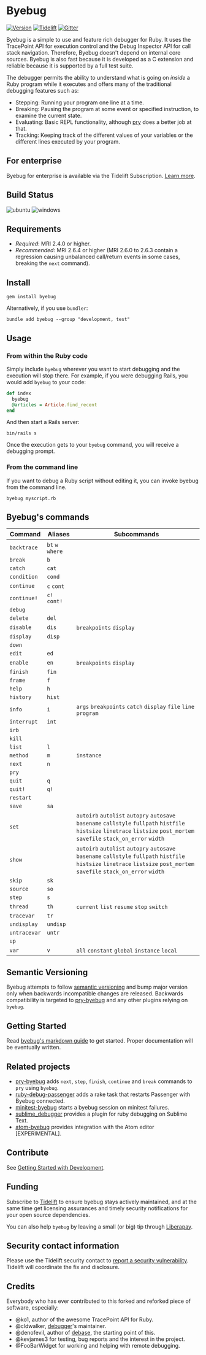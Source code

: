# Byebug

[![Version][gem]][gem_url]
[![Tidelift][tid]][tid_url]
[![Gitter][irc]][irc_url]

[gem]: https://img.shields.io/gem/v/byebug.svg
[tid]: https://tidelift.com/badges/package/rubygems/byebug
[irc]: https://img.shields.io/badge/IRC%20(gitter)-devs%20%26%20users-brightgreen.svg
[gem_url]: https://rubygems.org/gems/byebug
[tid_url]: https://tidelift.com/subscription/pkg/rubygems-byebug?utm_source=rubygems-byebug&utm_medium=readme_badge
[irc_url]: https://gitter.im/deivid-rodriguez/byebug

Byebug is a simple to use and feature rich debugger for Ruby. It uses the
TracePoint API for execution control and the Debug Inspector API for call stack
navigation. Therefore, Byebug doesn't depend on internal core sources. Byebug is also
fast because it is developed as a C extension and reliable because it is supported
by a full test suite.

The debugger permits the ability to understand what is going on _inside_ a Ruby program
while it executes and offers many of the traditional debugging features such as:

- Stepping: Running your program one line at a time.
- Breaking: Pausing the program at some event or specified instruction, to
  examine the current state.
- Evaluating: Basic REPL functionality, although [pry] does a better job at
  that.
- Tracking: Keeping track of the different values of your variables or the
  different lines executed by your program.

## For enterprise

Byebug for enterprise is available via the Tidelift Subscription. [Learn
more][tidelift for enterprise].

## Build Status

![ubuntu](https://github.com/deivid-rodriguez/byebug/workflows/ubuntu/badge.svg)
![windows](https://github.com/deivid-rodriguez/byebug/workflows/windows/badge.svg)

## Requirements

- _Required_: MRI 2.4.0 or higher.
- _Recommended_: MRI 2.6.4 or higher (MRI 2.6.0 to 2.6.3 contain a regression
  causing unbalanced call/return events in some cases, breaking the `next` command).

## Install

```shell
gem install byebug
```

Alternatively, if you use `bundler`:

```shell
bundle add byebug --group "development, test"
```

## Usage

### From within the Ruby code

Simply include `byebug` wherever you want to start debugging and the execution will
stop there. For example, if you were debugging Rails, you would add `byebug` to
your code:

```ruby
def index
  byebug
  @articles = Article.find_recent
end
```

And then start a Rails server:

```shell
bin/rails s
```

Once the execution gets to your `byebug` command, you will receive a debugging prompt.

### From the command line

If you want to debug a Ruby script without editing it, you can invoke byebug from the command line.

```shell
byebug myscript.rb
```

## Byebug's commands

| Command      | Aliases          | Subcommands                                                                                                                                                                |
| ------------ | ---------------- | -------------------------------------------------------------------------------------------------------------------------------------------------------------------------- |
| `backtrace`  | `bt` `w` `where` |
| `break`      | `b`              |
| `catch`      | `cat`            |
| `condition`  | `cond`           |
| `continue`   | `c` `cont`       |
| `continue!`  | `c!` `cont!`     |
| `debug`      |                  |
| `delete`     | `del`            |
| `disable`    | `dis`            | `breakpoints` `display`                                                                                                                                                    |
| `display`    | `disp`           |
| `down`       |                  |
| `edit`       | `ed`             |
| `enable`     | `en`             | `breakpoints` `display`                                                                                                                                                    |
| `finish`     | `fin`            |
| `frame`      | `f`              |
| `help`       | `h`              |
| `history`    | `hist`           |
| `info`       | `i`              | `args` `breakpoints` `catch` `display` `file` `line` `program`                                                                                                             |
| `interrupt`  | `int`            |
| `irb`        |                  |
| `kill`       |                  |
| `list`       | `l`              |
| `method`     | `m`              | `instance`                                                                                                                                                                 |
| `next`       | `n`              |
| `pry`        |                  |
| `quit`       | `q`              |
| `quit!`      | `q!`             |
| `restart`    |                  |
| `save`       | `sa`             |
| `set`        |                  | `autoirb` `autolist` `autopry` `autosave` `basename` `callstyle` `fullpath` `histfile` `histsize` `linetrace` `listsize` `post_mortem` `savefile` `stack_on_error` `width` |
| `show`       |                  | `autoirb` `autolist` `autopry` `autosave` `basename` `callstyle` `fullpath` `histfile` `histsize` `linetrace` `listsize` `post_mortem` `savefile` `stack_on_error` `width` |
| `skip`       | `sk`             |
| `source`     | `so`             |
| `step`       | `s`              |
| `thread`     | `th`             | `current` `list` `resume` `stop` `switch`                                                                                                                                  |
| `tracevar`   | `tr`             |
| `undisplay`  | `undisp`         |
| `untracevar` | `untr`           |
| `up`         |                  |
| `var`        | `v`              | `all` `constant` `global` `instance` `local`                                                                                                                               |

## Semantic Versioning

Byebug attempts to follow [semantic versioning](https://semver.org) and
bump major version only when backwards incompatible changes are released.
Backwards compatibility is targeted to [pry-byebug] and any other plugins
relying on `byebug`.

## Getting Started

Read [byebug's markdown
guide](https://github.com/deivid-rodriguez/byebug/blob/master/GUIDE.md) to get
started. Proper documentation will be eventually written.

## Related projects

- [pry-byebug] adds `next`, `step`, `finish`, `continue` and `break` commands
  to `pry` using `byebug`.
- [ruby-debug-passenger] adds a rake task that restarts Passenger with Byebug
  connected.
- [minitest-byebug] starts a byebug session on minitest failures.
- [sublime_debugger] provides a plugin for ruby debugging on Sublime Text.
- [atom-byebug] provides integration with the Atom editor [EXPERIMENTAL].

## Contribute

See [Getting Started with Development](CONTRIBUTING.md).

## Funding

Subscribe to [Tidelift][tidelift support] to ensure byebug stays actively
maintained, and at the same time get licensing assurances and timely security
notifications for your open source dependencies.

You can also help `byebug` by leaving a small (or big) tip through [Liberapay].

## Security contact information

Please use the Tidelift security contact to [report a security vulnerability].
Tidelift will coordinate the fix and disclosure.

## Credits

Everybody who has ever contributed to this forked and reforked piece of
software, especially:

- @ko1, author of the awesome TracePoint API for Ruby.
- @cldwalker, [debugger]'s maintainer.
- @denofevil, author of [debase], the starting point of this.
- @kevjames3 for testing, bug reports and the interest in the project.
- @FooBarWidget for working and helping with remote debugging.

[debugger]: https://github.com/cldwalker/debugger
[pry]: https://github.com/pry/pry
[debase]: https://github.com/denofevil/debase
[pry-byebug]: https://github.com/deivid-rodriguez/pry-byebug
[ruby-debug-passenger]: https://github.com/davejamesmiller/ruby-debug-passenger
[minitest-byebug]: https://github.com/kaspth/minitest-byebug
[sublime_debugger]: https://github.com/shuky19/sublime_debugger
[atom-byebug]: https://github.com/izaera/atom-byebug
[liberapay]: https://liberapay.com/byebug/donate
[tidelift]: https://tidelift.com/subscription/pkg/rubygems-byebug?utm_source=rubygems-byebug&utm_medium=readme_text
[tidelift for enterprise]: https://tidelift.com/subscription/pkg/rubygems-byebug?utm_source=rubygems-byebug&utm_medium=referral&utm_campaign=github&utm_content=enterprise
[tidelift support]: https://tidelift.com/subscription/pkg/rubygems-byebug?utm_source=rubygems-byebug&utm_medium=referral&utm_campaign=github&utm_content=support
[report a security vulnerability]: https://tidelift.com/security
